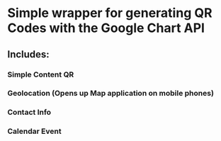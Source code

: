﻿# Simple wrapper for generating QR Codes with the Google Chart API
## Includes:
### Simple Content QR
### Geolocation (Opens up Map application on mobile phones)
### Contact Info
### Calendar Event
